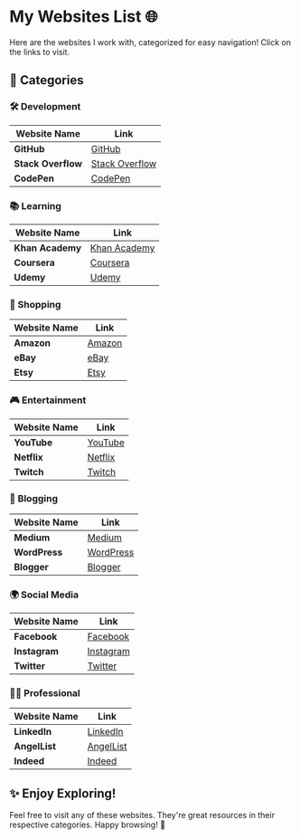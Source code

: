 # My Websites List 🌐

Here are the websites I work with, categorized for easy navigation! Click on the links to visit.

## 🌟 Categories

### 🛠️ Development
| Website Name         | Link                       |
|----------------------|----------------------------|
| **GitHub**           | [GitHub](https://github.com)   |
| **Stack Overflow**   | [Stack Overflow](https://stackoverflow.com) |
| **CodePen**          | [CodePen](https://codepen.io) |

### 📚 Learning
| Website Name         | Link                       |
|----------------------|----------------------------|
| **Khan Academy**     | [Khan Academy](https://www.khanacademy.org) |
| **Coursera**         | [Coursera](https://www.coursera.org) |
| **Udemy**            | [Udemy](https://www.udemy.com) |

### 🛒 Shopping
| Website Name         | Link                       |
|----------------------|----------------------------|
| **Amazon**           | [Amazon](https://www.amazon.com) |
| **eBay**             | [eBay](https://www.ebay.com) |
| **Etsy**             | [Etsy](https://www.etsy.com) |

### 🎮 Entertainment
| Website Name         | Link                       |
|----------------------|----------------------------|
| **YouTube**          | [YouTube](https://www.youtube.com) |
| **Netflix**          | [Netflix](https://www.netflix.com) |
| **Twitch**           | [Twitch](https://www.twitch.tv) |

### 📝 Blogging
| Website Name         | Link                       |
|----------------------|----------------------------|
| **Medium**           | [Medium](https://medium.com) |
| **WordPress**        | [WordPress](https://wordpress.com) |
| **Blogger**          | [Blogger](https://www.blogger.com) |

### 🌍 Social Media
| Website Name         | Link                       |
|----------------------|----------------------------|
| **Facebook**         | [Facebook](https://www.facebook.com) |
| **Instagram**        | [Instagram](https://www.instagram.com) |
| **Twitter**          | [Twitter](https://www.twitter.com) |

### 🧑‍💼 Professional
| Website Name         | Link                       |
|----------------------|----------------------------|
| **LinkedIn**         | [LinkedIn](https://www.linkedin.com) |
| **AngelList**        | [AngelList](https://angel.co) |
| **Indeed**           | [Indeed](https://www.indeed.com) |

## ✨ Enjoy Exploring!
Feel free to visit any of these websites. They're great resources in their respective categories. Happy browsing! 🚀
